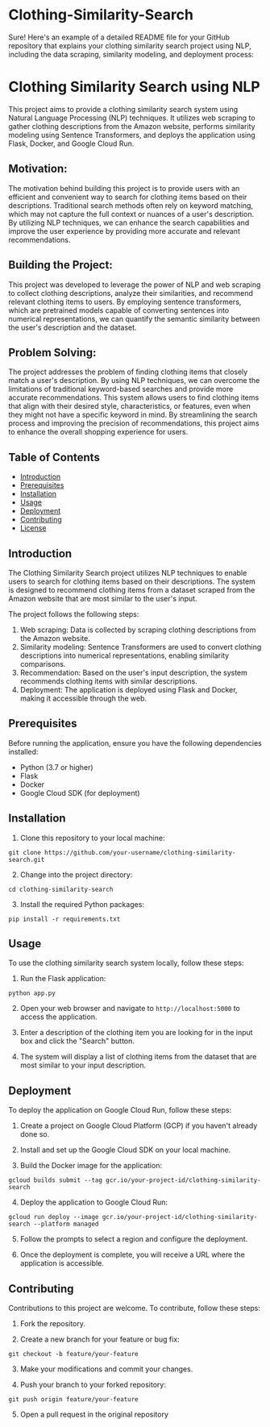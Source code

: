 # Clothing-Similarity-Search
Sure! Here's an example of a detailed README file for your GitHub repository that explains your clothing similarity search project using NLP, including the data scraping, similarity modeling, and deployment process:

# Clothing Similarity Search using NLP

This project aims to provide a clothing similarity search system using Natural Language Processing (NLP) techniques. It utilizes web scraping to gather clothing descriptions from the Amazon website, performs similarity modeling using Sentence Transformers, and deploys the application using Flask, Docker, and Google Cloud Run.

## Motivation:
The motivation behind building this project is to provide users with an efficient and convenient way to search for clothing items based on their descriptions. Traditional search methods often rely on keyword matching, which may not capture the full context or nuances of a user's description. By utilizing NLP techniques, we can enhance the search capabilities and improve the user experience by providing more accurate and relevant recommendations.

## Building the Project:
This project was developed to leverage the power of NLP and web scraping to collect clothing descriptions, analyze their similarities, and recommend relevant clothing items to users. By employing sentence transformers, which are pretrained models capable of converting sentences into numerical representations, we can quantify the semantic similarity between the user's description and the dataset.

## Problem Solving:
The project addresses the problem of finding clothing items that closely match a user's description. By using NLP techniques, we can overcome the limitations of traditional keyword-based searches and provide more accurate recommendations. This system allows users to find clothing items that align with their desired style, characteristics, or features, even when they might not have a specific keyword in mind. By streamlining the search process and improving the precision of recommendations, this project aims to enhance the overall shopping experience for users.

## Table of Contents
- [Introduction](#introduction)
- [Prerequisites](#prerequisites)
- [Installation](#installation)
- [Usage](#usage)
- [Deployment](#deployment)
- [Contributing](#contributing)
- [License](#license)

## Introduction

The Clothing Similarity Search project utilizes NLP techniques to enable users to search for clothing items based on their descriptions. The system is designed to recommend clothing items from a dataset scraped from the Amazon website that are most similar to the user's input.

The project follows the following steps:
1. Web scraping: Data is collected by scraping clothing descriptions from the Amazon website.
2. Similarity modeling: Sentence Transformers are used to convert clothing descriptions into numerical representations, enabling similarity comparisons.
3. Recommendation: Based on the user's input description, the system recommends clothing items with similar descriptions.
4. Deployment: The application is deployed using Flask and Docker, making it accessible through the web.

## Prerequisites

Before running the application, ensure you have the following dependencies installed:

- Python (3.7 or higher)
- Flask
- Docker
- Google Cloud SDK (for deployment)

## Installation

1. Clone this repository to your local machine:

```
git clone https://github.com/your-username/clothing-similarity-search.git
```

2. Change into the project directory:

```
cd clothing-similarity-search
```

3. Install the required Python packages:

```
pip install -r requirements.txt
```

## Usage

To use the clothing similarity search system locally, follow these steps:

1. Run the Flask application:

```
python app.py
```

2. Open your web browser and navigate to `http://localhost:5000` to access the application.

3. Enter a description of the clothing item you are looking for in the input box and click the "Search" button.

4. The system will display a list of clothing items from the dataset that are most similar to your input description.

## Deployment

To deploy the application on Google Cloud Run, follow these steps:

1. Create a project on Google Cloud Platform (GCP) if you haven't already done so.

2. Install and set up the Google Cloud SDK on your local machine.

3. Build the Docker image for the application:

```
gcloud builds submit --tag gcr.io/your-project-id/clothing-similarity-search
```

4. Deploy the application to Google Cloud Run:

```
gcloud run deploy --image gcr.io/your-project-id/clothing-similarity-search --platform managed
```

5. Follow the prompts to select a region and configure the deployment.

6. Once the deployment is complete, you will receive a URL where the application is accessible.

## Contributing

Contributions to this project are welcome. To contribute, follow these steps:

1. Fork the repository.

2. Create a new branch for your feature or bug fix:

```
git checkout -b feature/your-feature
```

3. Make your modifications and commit your changes.

4. Push your branch to your forked repository:

```
git push origin feature/your-feature
```

5. Open a pull request in the original repository
